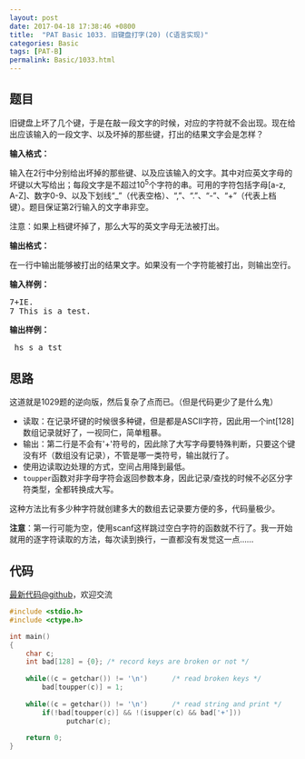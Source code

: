 ```yaml
---
layout: post
date: 2017-04-18 17:38:46 +0800
title:  "PAT Basic 1033. 旧键盘打字(20) (C语言实现)"
categories: Basic
tags: [PAT-B]
permalink: Basic/1033.html
---
```


## 题目

<div id="problemContent">
<p>
旧键盘上坏了几个键，于是在敲一段文字的时候，对应的字符就不会出现。现在给出应该输入的一段文字、以及坏掉的那些键，打出的结果文字会是怎样？
</p>
<p><b>
输入格式：
</b></p>
<p>输入在2行中分别给出坏掉的那些键、以及应该输入的文字。其中对应英文字母的坏键以大写给出；每段文字是不超过10<sup>5</sup>个字符的串。可用的字符包括字母[a-z, A-Z]、数字0-9、以及下划线“_”（代表空格）、“,”、“.”、“-”、“+”（代表上档键）。题目保证第2行输入的文字串非空。
</p>
<p>注意：如果上档键坏掉了，那么大写的英文字母无法被打出。

<p><b>
输出格式：
</b></p>
<p>
在一行中输出能够被打出的结果文字。如果没有一个字符能被打出，则输出空行。</p>
<b>输入样例：</b><pre>
7+IE.
7_This_is_a_test.
</pre>
<b>输出样例：</b><pre>
_hs_s_a_tst
</pre>
</p></div>

## 思路

这道就是1029题的逆向版，然后复杂了点而已。（但是代码更少了是什么鬼）

- 读取：在记录坏键的时候很多种键，但是都是ASCII字符，因此用一个int[128]数组记录就好了，一视同仁，简单粗暴。
- 输出：第二行是不会有'+'符号的，因此除了大写字母要特殊判断，只要这个键没有坏（数组没有记录），不管是哪一类符号，输出就行了。
- 使用边读取边处理的方式，空间占用降到最低。
- `toupper`函数对非字母字符会返回参数本身，因此记录/查找的时候不必区分字符类型，全都转换成大写。

这种方法比有多少种字符就创建多大的数组去记录要方便的多，代码量极少。

**注意**：第一行可能为空，使用scanf这样跳过空白字符的函数就不行了。我一开始就用的逐字符读取的方法，每次读到换行，一直都没有发觉这一点……

## 代码

[最新代码@github](https://github.com/OliverLew/PAT/blob/master/PATBasic/1033.c)，欢迎交流
```c
#include <stdio.h>
#include <ctype.h>

int main()
{
    char c;
    int bad[128] = {0}; /* record keys are broken or not */
    
    while((c = getchar()) != '\n')      /* read broken keys */
        bad[toupper(c)] = 1;
    
    while((c = getchar()) != '\n')      /* read string and print */
        if(!bad[toupper(c)] && !(isupper(c) && bad['+']))
              putchar(c);
    
    return 0;
}

```